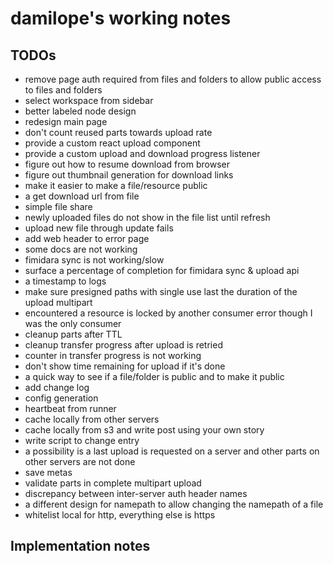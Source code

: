 # damilope's working notes

## TODOs

- remove page auth required from files and folders to allow public access to files and folders
- select workspace from sidebar
- better labeled node design
- redesign main page
- don't count reused parts towards upload rate
- provide a custom react upload component
- provide a custom upload and download progress listener
- figure out how to resume download from browser
- figure out thumbnail generation for download links
- make it easier to make a file/resource public
- a get download url from file
- simple file share
- newly uploaded files do not show in the file list until refresh
- upload new file through update fails
- add web header to error page
- some docs are not working
- fimidara sync is not working/slow
- surface a percentage of completion for fimidara sync & upload api
- a timestamp to logs
- make sure presigned paths with single use last the duration of the upload multipart
- encountered a resource is locked by another consumer error though I was the only consumer
- cleanup parts after TTL
- cleanup transfer progress after upload is retried
- counter in transfer progress is not working
- don't show time remaining for upload if it's done
- a quick way to see if a file/folder is public and to make it public
- add change log
- config generation
- heartbeat from runner
- cache locally from other servers
- cache locally from s3 and write post using your own story
- write script to change entry
- a possibility is a last upload is requested on a server and other parts on other servers are not done
- save metas
- validate parts in complete multipart upload
- discrepancy between inter-server auth header names
- a different design for namepath to allow changing the namepath of a file
- whitelist local for http, everything else is https

## Implementation notes
